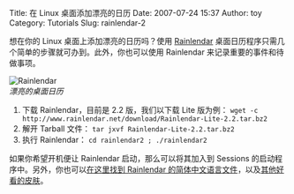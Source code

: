 Title: 在 Linux 桌面添加漂亮的日历
Date: 2007-07-24 15:37
Author: toy
Category: Tutorials
Slug: rainlendar-2

想在你的 Linux 桌面上添加漂亮的日历吗？使用
[Rainlendar](http://www.rainlendar.net/)
桌面日历程序只需几个简单的步骤就可办到。此外，你也可以使用 Rainlendar
来记录重要的事件和待做事项。

![Rainlendar](http://i.linuxtoy.org/i/2007/07/rainlendar.jpg)  
*漂亮的桌面日历*

1.  下载 Rainlendar，目前是 2.2 版，我们以下载 Lite 版为例：
    `wget -c http://www.rainlendar.net/download/Rainlendar-Lite-2.2.tar.bz2`
2.  解开 Tarball 文件：
    `tar jxvf Rainlendar-Lite-2.2.tar.bz2`
3.  执行 Rainlendar：
    `cd rainlendar2 ; ./rainlendar2`

如果你希望开机便让 Rainlendar 启动，那么可以将其加入到 Sessions
的启动程序中。另外，你也可以[在这里找到 Rainlendar
的简体中文语言文件](http://www.rainlendar.net/cms/index.php?option=com_rny_localization&Itemid=34)，以及[其他好看的皮肤](http://www.rainlendar.net/cms/index.php?option=com_rny_skins&Itemid=33)。
